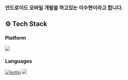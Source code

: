 ### <b>안드로이드 모바일</b> 개발을 하고있는 이수현이라고 합니다.

<!--
**3dagger/3dagger** is a ✨ _special_ ✨ repository because its `README.md` (this file) appears on your GitHub profile.

Here are some ideas to get you started:

- 🔭 I’m currently working on ...
- 🌱 I’m currently learning ...
- 👯 I’m looking to collaborate on ...
- 🤔 I’m looking for help with ...
- 💬 Ask me about ...
- 📫 How to reach me: ...
- 😄 Pronouns: ...
- ⚡ Fun fact: ...
-->
## ⚙️ Tech Stack
### Platform
<p>
  <img src="https://img.shields.io/badge/Android-3DDC84?style=flat-square&logo=Android&logoColor=white"/>
</p>

### Languages
[![kotlin](https://img.shields.io/badge/Kotlin-0095D5?style=flat&logo=kotlin&logoColor=white)](https://kotlinlang.org/)
<img src="https://img.shields.io/badge/Java-007396?style=flat-square&logo=Java&logoColor=white"/>
<!-- [![Java](https://img.shields.io/badge/Kotlin-0095D5?style=flat&logo=kotlin&logoColor=white)](https://kotlinlang.org/) -->
<!-- <p>
 <img src="https://img.shields.io/badge/Kotlin-0095D5?style=flat-square&logo=Kotlin&logoColor=white"/> 

</p>
 -->
